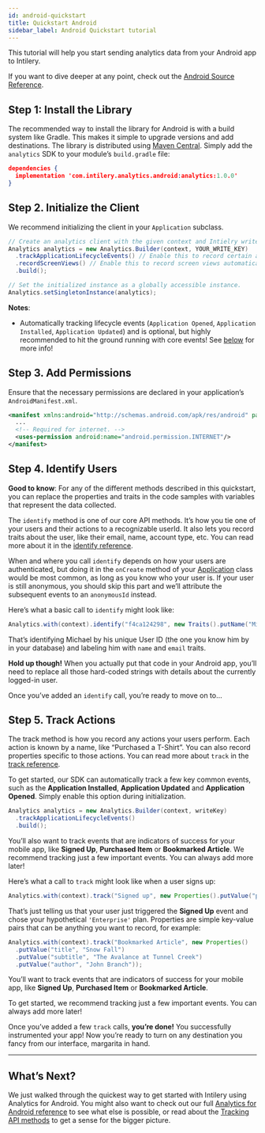 ```yaml
---
id: android-quickstart
title: Quickstart Android
sidebar_label: Android Quickstart tutorial
---
```


This tutorial will help you start sending analytics data from your Android app to Intilery.

If you want to dive deeper at any point, check out the [Android Source Reference](/docs/sdk/android).

## Step 1: Install the Library

The recommended way to install the library for Android is with a build system like Gradle. This makes it simple to upgrade versions and add destinations. The library is distributed using [Maven Central](http://maven.org/). Simply add the `analytics` SDK to your module’s `build.gradle` file:

```json
dependencies {
  implementation 'com.intilery.analytics.android:analytics:1.0.0'
}
```

## Step 2. Initialize the Client

We recommend initializing the client in your `Application` subclass.

```java
// Create an analytics client with the given context and Intielry write key.
Analytics analytics = new Analytics.Builder(context, YOUR_WRITE_KEY)
  .trackApplicationLifecycleEvents() // Enable this to record certain application events automatically!
  .recordScreenViews() // Enable this to record screen views automatically!
  .build();

// Set the initialized instance as a globally accessible instance.
Analytics.setSingletonInstance(analytics);
```

**Notes**:

- Automatically tracking lifecycle events (`Application Opened`, `Application Installed`, `Application Updated`) and is optional, but highly recommended to hit the ground running with core events! See [below](#step-5-track-actions) for more info!

## Step 3. Add Permissions

Ensure that the necessary permissions are declared in your application’s `AndroidManifest.xml`.

```xml
<manifest xmlns:android="http://schemas.android.com/apk/res/android" package="your.package.name">
  ...
  <!-- Required for internet. -->
  <uses-permission android:name="android.permission.INTERNET"/>
</manifest>
```

## Step 4. Identify Users

**Good to know**: For any of the different methods described in this quickstart, you can replace the properties and traits in the code samples with variables that represent the data collected.

The `identify` method is one of our core API methods. It’s how you tie one of your users and their actions to a recognizable userId. It also lets you record traits about the user, like their email, name, account type, etc. You can read more about it in the [identify reference](/docs/sdk/android#identify).

When and where you call `identify` depends on how your users are authenticated, but doing it in the `onCreate` method of your [Application](http://developer.android.com/reference/android/app/Application.html) class would be most common, as long as you know who your user is. If your user is still anonymous, you should skip this part and we’ll attribute the subsequent events to an `anonymousId` instead.

Here’s what a basic call to `identify` might look like:

```java
Analytics.with(context).identify("f4ca124298", new Traits().putName("Michael Bolton").putEmail("mbolton@example.com"));
```

That’s identifying Michael by his unique User ID (the one you know him by in your database) and labeling him with `name` and `email` traits.

**Hold up though!** When you actually put that code in your Android app, you’ll need to replace all those hard-coded strings with details about the currently logged-in user.

Once you’ve added an `identify` call, you’re ready to move on to…

## Step 5. Track Actions

The track method is how you record any actions your users perform. Each action is known by a name, like “Purchased a T-Shirt”. You can also record properties specific to those actions. You can read more about `track` in the [track reference](/docs/sdk/android#track).

To get started, our SDK can automatically track a few key common events, such as the **Application Installed**, **Application Updated** and **Application Opened**. Simply enable this option during initialization.

```java
Analytics analytics = new Analytics.Builder(context, writeKey)
  .trackApplicationLifecycleEvents()
  .build();
```

You’ll also want to track events that are indicators of success for your mobile app, like **Signed Up**, **Purchased Item** or **Bookmarked Article**. We recommend tracking just a few important events. You can always add more later!

Here’s what a call to `track` might look like when a user signs up:

```java
Analytics.with(context).track("Signed up", new Properties().putValue("plan", "Enterprise"));
```

That’s just telling us that your user just triggered the **Signed Up** event and chose your hypothetical `'Enterprise'` plan. Properties are simple key-value pairs that can be anything you want to record, for example:

```java
Analytics.with(context).track("Bookmarked Article", new Properties()
  .putValue("title", "Snow Fall")
  .putValue("subtitle", "The Avalance at Tunnel Creek")
  .putValue("author", "John Branch"));
```

You’ll want to track events that are indicators of success for your mobile app, like **Signed Up**, **Purchased Item** or **Bookmarked Article**.

To get started, we recommend tracking just a few important events. You can always add more later!

Once you’ve added a few `track` calls, **you’re done!** You successfully instrumented your app! Now you’re ready to turn on any destination you fancy from our interface, margarita in hand.

------

## What’s Next?

We just walked through the quickest way to get started with Intilery using Analytics for Android. You might also want to check out our full [Analytics for Android reference](/docs/sdk/android) to see what else is possible, or read about the [Tracking API methods](/docs/apis/api) to get a sense for the bigger picture.

